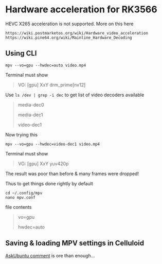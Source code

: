 # Hardware acceleration for RK3566
HEVC X265 acceleration is not supported. More on this here
```
https://wiki.postmarketos.org/wiki/Hardware_video_acceleration
https://wiki.pine64.org/wiki/Mainline_Hardware_Decoding
```
## Using CLI
```
mpv --vo=gpu --hwdec=auto video.mp4
```
Terminal must show
> VO: [gpu] XxY drm_prime[nv12]

Use `ls /dev | grep -i dec` to get list of video decoders available
> media-dec0
> 
> media-dec1
> 
> video-dec1

Now trying this
```
mpv --vo=gpu --hwdec=video-dec1 video.mp4
```
Terminal must show
> VO: [gpu] XxY yuv420p

The result was poor than before & many frames were dropped!

Thus to get things done rightly by default
```
cd ~/.config/mpv
nano mpv.conf
```
file contents
> vo=gpu
> 
> hwdec=auto

## Saving & loading MPV settings in Celluloid
[AskUbuntu comment](https://askubuntu.com/a/1330777) is ore than enough...
